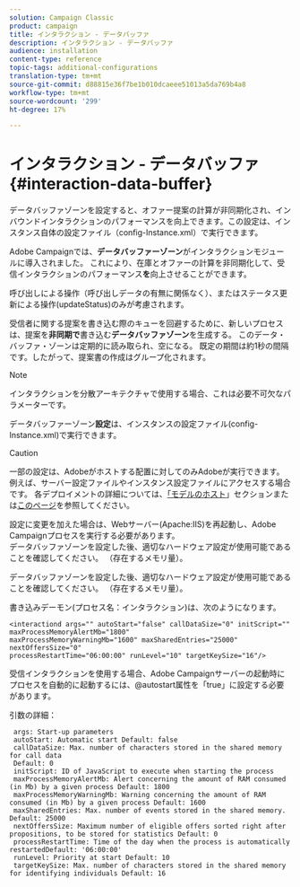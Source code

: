 ```yaml
---
solution: Campaign Classic
product: campaign
title: インタラクション - データバッファ
description: インタラクション - データバッファ
audience: installation
content-type: reference
topic-tags: additional-configurations
translation-type: tm+mt
source-git-commit: d88815e36f7be1b010dcaeee51013a5da769b4a8
workflow-type: tm+mt
source-wordcount: '299'
ht-degree: 17%

---
```



# インタラクション - データバッファ{#interaction-data-buffer}

データバッファゾーンを設定すると、オファー提案の計算が非同期化され、インバウンドインタラクションのパフォーマンスを向上できます。この設定は、インスタンス自体の設定ファイル（config-Instance.xml）で実行できます。

Adobe Campaignでは、**データバッファーゾーン**&#x200B;がインタラクションモジュールに導入されました。 これにより、在庫とオファーの計算を非同期化して、受信インタラクションのパフォーマンス&#x200B;**を**&#x200B;向上させることができます。

呼び出しによる操作（呼び出しデータの有無に関係なく）、またはステータス更新による操作(updateStatus)のみが考慮されます。

受信者に関する提案を書き込む際のキューを回避するために、新しいプロセスは、提案を&#x200B;**非同期で**&#x200B;書き込む&#x200B;**データバッファゾーン**&#x200B;を生成する。 このデータ・バッファ・ゾーンは定期的に読み取られ、空になる。 既定の期間は約1秒の間隔です。したがって、提案書の作成はグループ化されます。

>[!NOTE]
>
>インタラクションを分散アーキテクチャで使用する場合、これは必要不可欠なパラメーターです。

データバッファーゾーン&#x200B;**設定**&#x200B;は、インスタンスの設定ファイル(config-Instance.xml)で実行できます。

>[!CAUTION]
>
>一部の設定は、Adobeがホストする配置に対してのみAdobeが実行できます。 例えば、サーバー設定ファイルやインスタンス設定ファイルにアクセスする場合です。 各デプロイメントの詳細については、[「モデルのホスト](../../installation/using/hosting-models.md)」セクションまたは[このページ](../../installation/using/capability-matrix.md)を参照してください。
>
>設定に変更を加えた場合は、Webサーバー(Apache:IIS)を再起動し、Adobe Campaignプロセスを実行する必要があります。\
>データバッファゾーンを設定した後、適切なハードウェア設定が使用可能であることを確認してください。 （存在するメモリ量）。


データバッファゾーンを設定した後、適切なハードウェア設定が使用可能であることを確認してください。 （存在するメモリ量）。

書き込みデーモン(プロセス名：インタラクション)は、次のようになります。

```
<interactiond args="" autoStart="false" callDataSize="0" initScript="" maxProcessMemoryAlertMb="1800"
maxProcessMemoryWarningMb="1600" maxSharedEntries="25000" nextOffersSize="0"
processRestartTime="06:00:00" runLevel="10" targetKeySize="16"/>
```

受信インタラクションを使用する場合、Adobe Campaignサーバーの起動時にプロセスを自動的に起動するには、@autostart属性を「true」に設定する必要があります。

引数の詳細：

```
 args: Start-up parameters 
 autoStart: Automatic start Default: false 
 callDataSize: Max. number of characters stored in the shared memory for call data
 Default: 0 
 initScript: ID of JavaScript to execute when starting the process 
 maxProcessMemoryAlertMb: Alert concerning the amount of RAM consumed (in Mb) by a given process Default: 1800 
 maxProcessMemoryWarningMb: Warning concerning the amount of RAM consumed (in Mb) by a given process Default: 1600 
 maxSharedEntries: Max. number of events stored in the shared memory. Default: 25000 
 nextOffersSize: Maximum number of eligible offers sorted right after propositions, to be stored for statistics Default: 0 
 processRestartTime: Time of the day when the process is automatically restartedDefault: '06:00:00' 
 runLevel: Priority at start Default: 10 
 targetKeySize: Max. number of characters stored in the shared memory for identifying individuals Default: 16 
```

